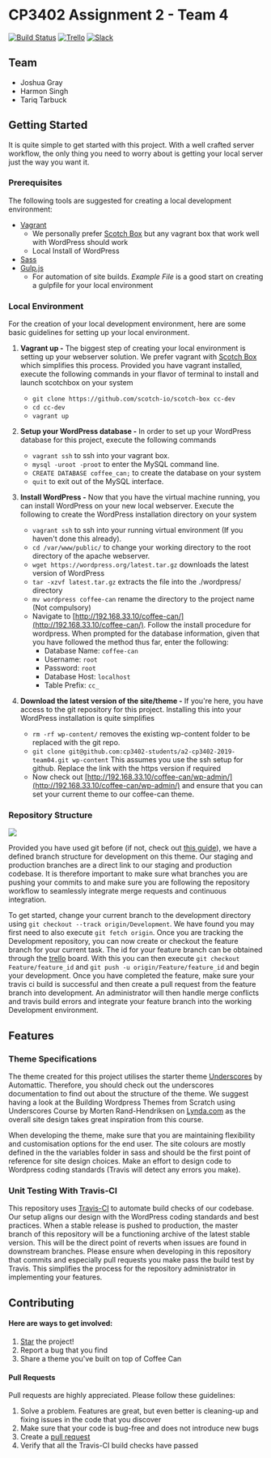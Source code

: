 # CP3402 Assignment 2 - Team 4
[![Build Status](https://travis-ci.org/cp3402-students/a2-cp3402-2019-team04.svg?branch=master)](https://travis-ci.org/cp3402-students/a2-cp3402-2019-team04)
[![Trello](https://img.shields.io/badge/Slack-Team04-blue.svg)](https://trello.com/b/J7tXOscO/cp3402-assignment-two)
[![Slack](https://img.shields.io/badge/Trello-Team04-blue.svg)](https://itatjcu.slack.com/messages/GHKJTEQJK)

## Team
- Joshua Gray
- Harmon Singh
- Tariq Tarbuck

## Getting Started
It is quite simple to get started with this project. With a well crafted server workflow, the only thing you need to worry about is getting your local server just the way you want it.
### Prerequisites
The following tools are suggested for creating a local development environment:
- [Vagrant](https://www.vagrantup.com/)
  - We personally prefer [Scotch Box](https://box.scotch.io/) but any vagrant box that work well with WordPress should work
  - Local Install of WordPress
- [Sass](https://sass-lang.com/)
- [Gulp.js](https://gulpjs.com/)
  - For automation of site builds. *Example File* is a good start on creating a gulpfile for your local environment

### Local Environment
For the creation of your local development environment, here are some basic guidelines for setting up your local environment.

1. **Vagrant up -** The biggest step of creating your local environment is setting up your webserver solution. We prefer vagrant with [Scotch Box](https://box.scotch.io/) which simplifies this process. Provided you have vagrant installed, execute the following commands in your flavor of terminal to install and launch scotchbox on your system
    - `git clone https://github.com/scotch-io/scotch-box cc-dev`
    - `cd cc-dev`
    - `vagrant up`

2. **Setup your WordPress database -** In order to set up your WordPress database for this project, execute the following commands
    - `vagrant ssh` to ssh into your vagrant box.
    - `mysql -uroot -proot` to enter the MySQL command line.
    - `CREATE DATABASE coffee_can;` to create the database on your system
    - `quit` to exit out of the MySQL interface.



3. **Install WordPress -** Now that you have the virtual machine running, you can install WordPress on your new local webserver. Execute the following to create the WordPress installation directory on your system
    - `vagrant ssh` to ssh into your running virtual environment (If you haven't done this already).
    - `cd /var/www/public/` to change your working directory to the root directory of the apache webserver.
    - `wget https://wordpress.org/latest.tar.gz` downloads the latest version of WordPress
    - `tar -xzvf latest.tar.gz` extracts the file into the ./wordpress/ directory  
    - `mv wordpress coffee-can` rename the directory to the project name (Not compulsory)
    - Navigate to [http://192.168.33.10/coffee-can/](http://192.168.33.10/coffee-can/). Follow the install procedure for wordpress. When prompted for the database information, given that you have followed the method thus far, enter the following:
        - Database Name: `coffee-can`
        - Username: `root`
        - Password: `root`
        - Database Host: `localhost`
        - Table Prefix: `cc_`

4. **Download the latest version of the site/theme -** If you're here, you have access to the git repository for this project. Installing this into your WordPress installation is quite simplifies
    - `rm -rf wp-content/` removes the existing wp-content folder to be replaced with the git repo.
    - `git clone git@github.com:cp3402-students/a2-cp3402-2019-team04.git wp-content` This assumes you use the ssh setup for github. Replace the link with the https version if required
    - Now check out [http://192.168.33.10/coffee-can/wp-admin/](http://192.168.33.10/coffee-can/wp-admin/) and ensure that you can set your current theme to our coffee-can theme.


### Repository Structure
![](https://joshuag.sgedu.site/Images/workflow.PNG)

Provided you have used git before (if not, check out [this guide](https://guides.github.com/activities/hello-world/)), we have a defined branch structure for development on this theme. Our staging and production branches are a direct link to our staging and production codebase. It is therefore important to make sure what branches you are pushing your commits to and make sure you are following the repository workflow to seamlessly integrate merge requests and continuous integration.

To get started, change your current branch to the development directory using `git checkout --track origin/Development`. We have found you may first need to also execute `git fetch origin`. Once you are tracking the Development repository, you can now create or checkout the feature branch for your current task. The id for your feature branch can be obtained through the [trello](https://trello.com/b/J7tXOscO/cp3402-assignment-two) board. With this you can then execute `git checkout Feature/feature_id` and `git push -u origin/Feature/feature_id` and begin your development. Once you have completed the feature, make sure your travis ci build is successful and then create a pull request from the feature branch into development. An administrator will then handle merge conflicts and travis build errors and integrate your feature branch into the working Development environment.

## Features


### Theme Specifications
The theme created for this project utilises the starter theme [Underscores](http://underscores.me/) by Automattic. Therefore, you should check out the underscores documentation to find out about the structure of the theme. We suggest having a look at the Building Wordpress Themes from Scratch using Underscores Course by Morten Rand-Hendriksen on [Lynda.com](lynda.com) as the overall site design takes great inspiration from this course.

When developing the theme, make sure that you are maintaining flexibility and customisation options for the end user. The site colours are mostly defined in the the variables folder in sass and should be the first point of reference for site design choices. Make an effort to design code to Wordpress coding standards (Travis will detect any errors you make). 

### Unit Testing With Travis-CI
This repository uses [Travis-CI](https://travis-ci.org/) to automate build checks of our codebase. Our setup aligns our design with the WordPress coding standards and best practices. When a stable release is pushed to production, the master branch of this repository will be a functioning archive of the latest stable version. This will be the direct point of reverts when issues are found in downstream branches. Please ensure when developing in this repository that commits and especially pull requests you make pass the build test by Travis. This simplifies the process for the repository administrator in implementing your features.


## Contributing
#### Here are ways to get involved:

1. [Star](https://github.com/cp3402-students/a2-cp3402-2019-team04) the project!
2. Report a bug that you find
3. Share a theme you've built on top of Coffee Can

#### Pull Requests

Pull requests are highly appreciated. Please follow these guidelines:

1. Solve a problem. Features are great, but even better is cleaning-up and fixing issues in the code that you discover
2. Make sure that your code is bug-free and does not introduce new bugs
3. Create a [pull request](https://help.github.com/articles/creating-a-pull-request)
4. Verify that all the Travis-CI build checks have passed
